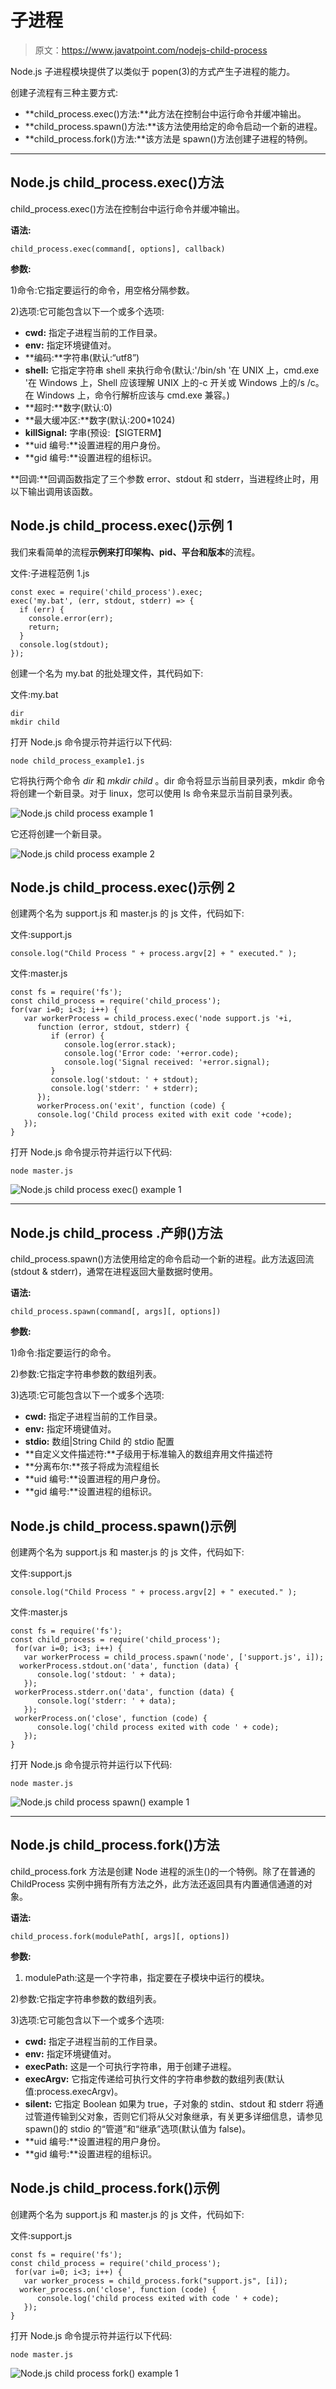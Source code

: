 # 子进程

> 原文：<https://www.javatpoint.com/nodejs-child-process>

Node.js 子进程模块提供了以类似于 popen(3)的方式产生子进程的能力。

创建子流程有三种主要方式:

*   **child_process.exec()方法:**此方法在控制台中运行命令并缓冲输出。
*   **child_process.spawn()方法:**该方法使用给定的命令启动一个新的进程。
*   **child_process.fork()方法:**该方法是 spawn()方法创建子进程的特例。

* * *

## Node.js child_process.exec()方法

child_process.exec()方法在控制台中运行命令并缓冲输出。

**语法:**

```
child_process.exec(command[, options], callback)

```

**参数:**

1)命令:它指定要运行的命令，用空格分隔参数。

2)选项:它可能包含以下一个或多个选项:

*   **cwd:** 指定子进程当前的工作目录。
*   **env:** 指定环境键值对。
*   **编码:**字符串(默认:“utf8”)
*   **shell:** 它指定字符串 shell 来执行命令(默认:'/bin/sh '在 UNIX 上，cmd.exe '在 Windows 上，Shell 应该理解 UNIX 上的-c 开关或 Windows 上的/s /c。在 Windows 上，命令行解析应该与 cmd.exe 兼容。)
*   **超时:**数字(默认:0)
*   **最大缓冲区:**数字(默认:200*1024)
*   **killSignal:** 字串(预设:【SIGTERM】
*   **uid 编号:**设置进程的用户身份。
*   **gid 编号:**设置进程的组标识。

**回调:**回调函数指定了三个参数 error、stdout 和 stderr，当进程终止时，用以下输出调用该函数。

## Node.js child_process.exec()示例 1

我们来看简单的流程**示例来打印架构、pid、平台和版本**的流程。

文件:子进程范例 1.js

```
const exec = require('child_process').exec;
exec('my.bat', (err, stdout, stderr) => {
  if (err) {
    console.error(err);
    return;
  }
  console.log(stdout);
});

```

创建一个名为 my.bat 的批处理文件，其代码如下:

文件:my.bat

```
dir
mkdir child

```

打开 Node.js 命令提示符并运行以下代码:

```
node child_process_example1.js

```

它将执行两个命令 *dir* 和 *mkdir child* 。dir 命令将显示当前目录列表，mkdir 命令将创建一个新目录。对于 linux，您可以使用 ls 命令来显示当前目录列表。

![Node.js child process example 1](img/2362546112eb5d45af08ea980fb91f9c.png)

它还将创建一个新目录。

![Node.js child process example 2](img/af2d6143c260a4e8f81dd97922725457.png)

## Node.js child_process.exec()示例 2

创建两个名为 support.js 和 master.js 的 js 文件，代码如下:

文件:support.js

```
console.log("Child Process " + process.argv[2] + " executed." );

```

文件:master.js

```
const fs = require('fs');
const child_process = require('child_process');
for(var i=0; i<3; i++) {
   var workerProcess = child_process.exec('node support.js '+i,
      function (error, stdout, stderr) {
         if (error) {
            console.log(error.stack);
            console.log('Error code: '+error.code);
            console.log('Signal received: '+error.signal);
         }
         console.log('stdout: ' + stdout);
         console.log('stderr: ' + stderr);
      });
      workerProcess.on('exit', function (code) {
      console.log('Child process exited with exit code '+code);
   });
}

```

打开 Node.js 命令提示符并运行以下代码:

```
node master.js

```

![Node.js child process exec() example 1](img/194db3746e8649ee384854d3234dad5a.png)

* * *

## Node.js child_process .产卵()方法

child_process.spawn()方法使用给定的命令启动一个新的进程。此方法返回流(stdout & stderr)，通常在进程返回大量数据时使用。

**语法:**

```
child_process.spawn(command[, args][, options]) 

```

**参数:**

1)命令:指定要运行的命令。

2)参数:它指定字符串参数的数组列表。

3)选项:它可能包含以下一个或多个选项:

*   **cwd:** 指定子进程当前的工作目录。
*   **env:** 指定环境键值对。
*   **stdio:** 数组|String Child 的 stdio 配置
*   **自定义文件描述符:**子级用于标准输入的数组弃用文件描述符
*   **分离布尔:**孩子将成为流程组长
*   **uid 编号:**设置进程的用户身份。
*   **gid 编号:**设置进程的组标识。

## Node.js child_process.spawn()示例

创建两个名为 support.js 和 master.js 的 js 文件，代码如下:

文件:support.js

```
console.log("Child Process " + process.argv[2] + " executed." );

```

文件:master.js

```
const fs = require('fs');
const child_process = require('child_process');
 for(var i=0; i<3; i++) {
   var workerProcess = child_process.spawn('node', ['support.js', i]);
  workerProcess.stdout.on('data', function (data) {
      console.log('stdout: ' + data);
   });
 workerProcess.stderr.on('data', function (data) {
      console.log('stderr: ' + data);
   });
 workerProcess.on('close', function (code) {
      console.log('child process exited with code ' + code);
   });
}

```

打开 Node.js 命令提示符并运行以下代码:

```
node master.js

```

![Node.js child process spawn() example 1](img/6ae75a73734538c2d6a78788a77eaa0b.png)

* * *

## Node.js child_process.fork()方法

child_process.fork 方法是创建 Node 进程的派生()的一个特例。除了在普通的 ChildProcess 实例中拥有所有方法之外，此方法还返回具有内置通信通道的对象。

**语法:**

```
child_process.fork(modulePath[, args][, options]) 

```

**参数:**

1) modulePath:这是一个字符串，指定要在子模块中运行的模块。

2)参数:它指定字符串参数的数组列表。

3)选项:它可能包含以下一个或多个选项:

*   **cwd:** 指定子进程当前的工作目录。
*   **env:** 指定环境键值对。
*   **execPath:** 这是一个可执行字符串，用于创建子进程。
*   **execArgv:** 它指定传递给可执行文件的字符串参数的数组列表(默认值:process.execArgv)。
*   **silent:** 它指定 Boolean 如果为 true，子对象的 stdin、stdout 和 stderr 将通过管道传输到父对象，否则它们将从父对象继承，有关更多详细信息，请参见 spawn()的 stdio 的“管道”和“继承”选项(默认值为 false)。
*   **uid 编号:**设置进程的用户身份。
*   **gid 编号:**设置进程的组标识。

## Node.js child_process.fork()示例

创建两个名为 support.js 和 master.js 的 js 文件，代码如下:

文件:support.js

```
const fs = require('fs');
const child_process = require('child_process');
 for(var i=0; i<3; i++) {
   var worker_process = child_process.fork("support.js", [i]);	
  worker_process.on('close', function (code) {
      console.log('child process exited with code ' + code);
   });
}

```

打开 Node.js 命令提示符并运行以下代码:

```
node master.js

```

![Node.js child process fork() example 1](img/3a67467681c2ba95d0aafc27b051ca48.png)